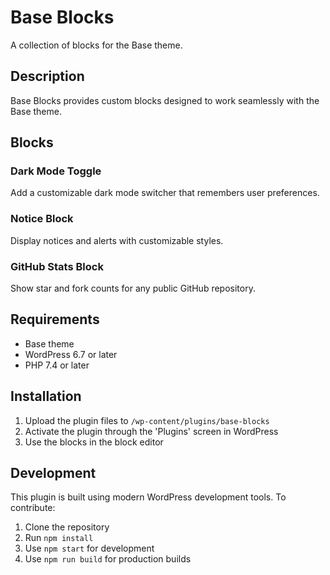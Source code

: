 # Base Blocks

A collection of blocks for the Base theme.

## Description

Base Blocks provides custom blocks designed to work seamlessly with the Base theme.

## Blocks

### Dark Mode Toggle
Add a customizable dark mode switcher that remembers user preferences.

### Notice Block
Display notices and alerts with customizable styles.

### GitHub Stats Block
Show star and fork counts for any public GitHub repository.

## Requirements

- Base theme
- WordPress 6.7 or later
- PHP 7.4 or later

## Installation

1. Upload the plugin files to `/wp-content/plugins/base-blocks`
2. Activate the plugin through the 'Plugins' screen in WordPress
3. Use the blocks in the block editor

## Development

This plugin is built using modern WordPress development tools. To contribute:

1. Clone the repository
2. Run `npm install`
3. Use `npm start` for development
4. Use `npm run build` for production builds